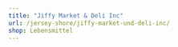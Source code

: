 ```yaml
---
title: "Jiffy Market & Deli Inc"
url: /jersey-shore/jiffy-market-und-deli-inc/
shop: Lebensmittel
---
```

